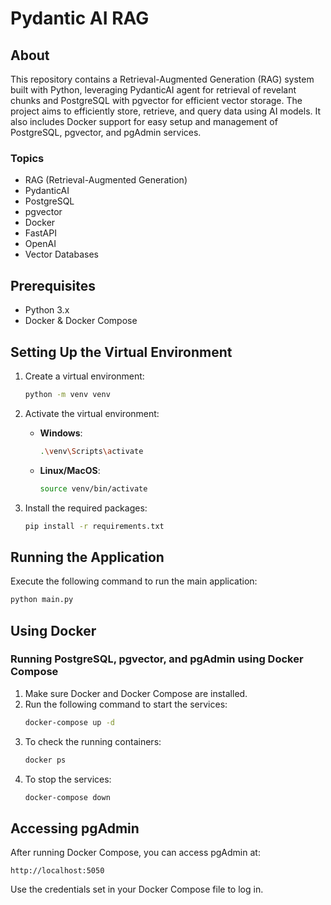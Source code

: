 # Pydantic AI RAG

## About
This repository contains a Retrieval-Augmented Generation (RAG) system built with Python, leveraging PydanticAI agent for retrieval of revelant chunks and PostgreSQL with pgvector for efficient vector storage. The project aims to efficiently store, retrieve, and query data using AI models. It also includes Docker support for easy setup and management of PostgreSQL, pgvector, and pgAdmin services.

### Topics
- RAG (Retrieval-Augmented Generation)
- PydanticAI
- PostgreSQL
- pgvector
- Docker
- FastAPI
- OpenAI
- Vector Databases

## Prerequisites
- Python 3.x
- Docker & Docker Compose

## Setting Up the Virtual Environment
1. Create a virtual environment:
   ```bash
   python -m venv venv
   ```

2. Activate the virtual environment:
   - **Windows**:
     ```bash
     .\venv\Scripts\activate
     ```
   - **Linux/MacOS**:
     ```bash
     source venv/bin/activate
     ```

3. Install the required packages:
   ```bash
   pip install -r requirements.txt
   ```

## Running the Application
Execute the following command to run the main application:
```bash
python main.py
```

## Using Docker

### Running PostgreSQL, pgvector, and pgAdmin using Docker Compose
1. Make sure Docker and Docker Compose are installed.
2. Run the following command to start the services:
   ```bash
   docker-compose up -d
   ```
3. To check the running containers:
   ```bash
   docker ps
   ```
4. To stop the services:
   ```bash
   docker-compose down
   ```

## Accessing pgAdmin
After running Docker Compose, you can access pgAdmin at:
```
http://localhost:5050
```

Use the credentials set in your Docker Compose file to log in.


